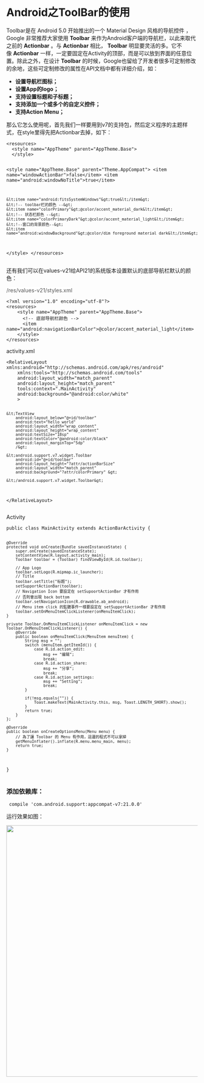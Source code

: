 # Android之ToolBar的使用 
  <p style="text-align:left">Toolbar是在 Android 5.0 开始推出的一个 Material Design 风格的导航控件 ，Google 非常推荐大家使用&nbsp;<strong>Toolbar</strong>&nbsp;来作为Android客户端的导航栏，以此来取代之前的&nbsp;<strong>Actionbar</strong>&nbsp;。与&nbsp;<strong>Actionbar</strong>&nbsp;相比，&nbsp;<strong>Toolbar</strong>&nbsp;明显要灵活的多。它不像&nbsp;<strong>Actionbar</strong>&nbsp;一样，一定要固定在Activity的顶部，而是可以放到界面的任意位置。除此之外，在设计&nbsp;<strong>Toolbar</strong>&nbsp;的时候，Google也留给了开发者很多可定制修改的余地，这些可定制修改的属性在API文档中都有详细介绍，如：</p> 
<ul> 
 <li><strong>设置导航栏图标；</strong></li> 
 <li><strong>设置App的logo；</strong></li> 
 <li><strong>支持设置标题和子标题；</strong></li> 
 <li><strong>支持添加一个或多个的自定义控件；</strong></li> 
 <li><strong>支持Action Menu；</strong></li> 
</ul> 
<p>那么它怎么使用呢，首先我们一样要用到v7的支持包，然后定义程序的主题样式，在style里得先把Actionbar去掉，如下：</p> 
<pre><code class="language-html">&lt;resources&gt;
  &lt;style name="AppTheme" parent="AppTheme.Base"&gt;
  &lt;/style&gt;

  &lt;style name="AppTheme.Base" parent="Theme.AppCompat"&gt;
    &lt;item name="windowActionBar"&gt;false&lt;/item&gt;
    &lt;item name="android:windowNoTitle"&gt;true&lt;/item&gt;

    &lt;item name="android:fitsSystemWindows"&gt;true&lt;/item&gt;
    &lt;!-- toolbar栏的颜色 --&gt;
    &lt;item name="colorPrimary"&gt;@color/accent_material_dark&lt;/item&gt;
    &lt;!-- 状态栏颜色 --&gt;
    &lt;item name="colorPrimaryDark"&gt;@color/accent_material_light&lt;/item&gt;
    &lt;!--窗口的背景颜色--&gt;
    &lt;item name="android:windowBackground"&gt;@color/dim_foreground_material_dark&lt;/item&gt;
  &lt;/style&gt;
&lt;/resources&gt;</code></pre> 
<p>还有我们可以在values-v21给API21的系统版本设置默认的底部导航栏默认的颜色：</p> 
<p><span style="background-color:rgb(255, 255, 255); color:rgb(85, 85, 85)">/res/values-v21/styles.xml</span></p> 
<pre><code class="language-html">&lt;?xml version="1.0" encoding="utf-8"?&gt;
&lt;resources&gt;
    &lt;style name="AppTheme" parent="AppTheme.Base"&gt;
      &lt;!-- 底部导航栏颜色 --&gt; 
      &lt;item name="android:navigationBarColor"&gt;@color/accent_material_light&lt;/item&gt;
    &lt;/style&gt;
&lt;/resources&gt;</code></pre> 
<p>activity.xml</p> 
<pre><code class="language-html">&lt;RelativeLayout xmlns:android="http://schemas.android.com/apk/res/android"
    xmlns:tools="http://schemas.android.com/tools"
    android:layout_width="match_parent"
    android:layout_height="match_parent"
    tools:context=".MainActivity"
    android:background="@android:color/white"
    &gt;

    &lt;TextView
        android:layout_below="@+id/toolbar"
        android:text="hello_world"
        android:layout_width="wrap_content"
        android:layout_height="wrap_content"
        android:textSize="18sp"
        android:textColor="@android:color/black"
        android:layout_marginTop="5dp"
        /&gt;

    &lt;android.support.v7.widget.Toolbar
        android:id="@+id/toolbar"
        android:layout_height="?attr/actionBarSize"
        android:layout_width="match_parent"
        android:background="?attr/colorPrimary" &gt;

    &lt;/android.support.v7.widget.Toolbar&gt;

&lt;/RelativeLayout&gt;
</code></pre> 
<p>Activity</p> 
<pre><code class="language-java">public class MainActivity extends ActionBarActivity {

    @Override
    protected void onCreate(Bundle savedInstanceState) {
        super.onCreate(savedInstanceState);
        setContentView(R.layout.activity_main);
        Toolbar toolbar = (Toolbar) findViewById(R.id.toolbar);

        // App Logo
        toolbar.setLogo(R.mipmap.ic_launcher);
        // Title
        toolbar.setTitle("标题");
        setSupportActionBar(toolbar);
        // Navigation Icon 要設定在 setSupoortActionBar 才有作用
        // 否則會出現 back bottom
        toolbar.setNavigationIcon(R.drawable.ab_android);
        // Menu item click 的監聽事件一樣要設定在 setSupportActionBar 才有作用
        toolbar.setOnMenuItemClickListener(onMenuItemClick);
    }

    private Toolbar.OnMenuItemClickListener onMenuItemClick = new Toolbar.OnMenuItemClickListener() {
        @Override
        public boolean onMenuItemClick(MenuItem menuItem) {
            String msg = "";
            switch (menuItem.getItemId()) {
                case R.id.action_edit:
                    msg += "编辑";
                    break;
                case R.id.action_share:
                    msg += "分享";
                    break;
                case R.id.action_settings:
                    msg += "Setting";
                    break;
            }

            if(!msg.equals("")) {
                Toast.makeText(MainActivity.this, msg, Toast.LENGTH_SHORT).show();
            }
            return true;
        }
    };

    @Override
    public boolean onCreateOptionsMenu(Menu menu) {
        // 為了讓 Toolbar 的 Menu 有作用，這邊的程式不可以拿掉
        getMenuInflater().inflate(R.menu.menu_main, menu);
        return true;
    }

}</code></pre> 
<span id="OSC_h3_1"></span>
<h3>添加依赖库：</h3> 
<pre><code class="language-java"> compile 'com.android.support:appcompat-v7:21.0.0'</code></pre> 
<span id="OSC_h2_2"></span>
<p>运行效果如图：</p> 
<p><img alt="" height="662" src="https://static.oschina.net/uploads/space/2017/0208/100851_Jo7r_2945455.png" width="537"></p> 
<p>&nbsp;</p>
